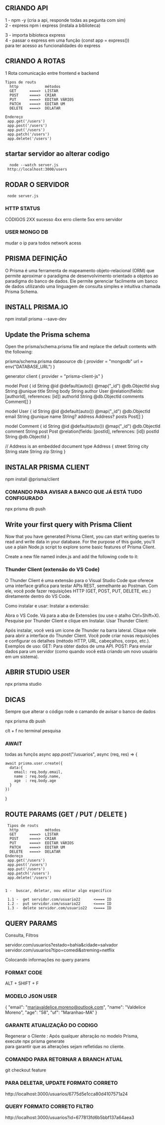 ## CRIANDO API    

  1 - npm -y  (cria a api, responde todas as pegunta com sim)       
  2 - express npm i express (instala a biblioteca)
  
  3 - importa bibioteca express   
  4 - passar o express em uma função (const app = express())  
      para ter acesso as funcionalidades do express   

  ## CRIANDO A ROTAS  
  1 Rota comunicação entre frontend e backend 

    Tipos de routs 
      http            métodos 
      GET      ====>  LISTAR
      POST     ====>  CRIAR
      PUT      ====>  EDITAR VÁRIOS
      PATCH    ====>  EDITAR UM
      DELETE   ====>  DELATAR 

    Endereço 
     app.get('/users')  
     app.post('/users') 
     app.put('/users')
     app.patch('/users')  
     app.delete('/users')
## startar servidor ao alterar codigo 
      node --watch server.js
     http://localhost:3000/users

## RODAR O SERVIDOR 
     node server.js 

 ### HTTP STATUS 

   CÓDIGOS 
   2XX sucesso
   4xx erro cliente
   5xx erro servidor
 

### USER MONGO DB
  

  mudar o ip para todos network acess
## PRISMA DEFINIÇÃO

O Prisma é uma ferramenta de mapeamento objeto-relacional (ORM) que permite aproximar o paradigma de desenvolvimento orientado a objetos ao paradigma do banco de dados. Ele permite gerenciar facilmente um banco de dados utilizando uma linguagem de consulta simples e intuitiva chamada Prisma Schema.
 ## INSTALL PRISMA.IO 

 npm install prisma --save-dev
      
## Update the Prisma schema
Open the prisma/schema.prisma file and replace the default contents with the following:

prisma/schema.prisma
datasource db {
provider = "mongodb"
url      = env("DATABASE_URL")
}

generator client {
  provider = "prisma-client-js"
}

model Post {
  id       String    @id @default(auto()) @map("_id") @db.ObjectId
  slug     String    @unique
  title    String
  body     String
  author   User      @relation(fields: [authorId], references: [id])
  authorId String    @db.ObjectId
  comments Comment[]
}

model User {
  id      String   @id @default(auto()) @map("_id") @db.ObjectId
  email   String   @unique
  name    String?
  address Address?
  posts   Post[]
}

model Comment {
  id      String @id @default(auto()) @map("_id") @db.ObjectId
  comment String
  post    Post   @relation(fields: [postId], references: [id])
  postId  String @db.ObjectId
}

// Address is an embedded document
type Address {
  street String
  city   String
  state  String
  zip    String
}


## INSTALAR PRISMA CLIENT 

npm install @prisma/client


### COMANDO PARA AVISAR A BANCO QUE JÁ ESTÁ TUDO CONFIGURADO

npx prisma db push 

## Write your first query with Prisma Client
Now that you have generated Prisma Client, you can start writing queries to read and write data in your database. For the purpose of this guide, you'll use a plain Node.js script to explore some basic features of Prisma Client.

Create a new file named index.js and add the following code to it:
###  Thunder Client (extensão do VS Code)

O Thunder Client é uma extensão para o Visual Studio Code que oferece uma interface gráfica para testar APIs REST, semelhante ao Postman. Com ele, você pode fazer requisições HTTP (GET, POST, PUT, DELETE, etc.) diretamente dentro do VS Code.

Como instalar e usar:
Instalar a extensão:

Abra o VS Code.
Vá para a aba de Extensões (ou use o atalho Ctrl+Shift+X).
Pesquise por Thunder Client e clique em Instalar.
Usar Thunder Client:

Após instalar, você verá um ícone de Thunder na barra lateral.
Clique nele para abrir a interface do Thunder Client.
Você pode criar novas requisições e configurar os detalhes (método HTTP, URL, cabeçalhos, corpo, etc.).
Exemplos de uso:
GET: Para obter dados de uma API.
POST: Para enviar dados para um servidor (como quando você está criando um novo usuário em um sistema).


## ABRIR STUDIO USER 
npx prisma studio 


## DICAS 
 Sempre que alterar o código rode o camando de avisar o banco de dados

 npx prisma db push 

 clt + f no terminal pesquisa
 
  ### AWAIT 

  todas as funçõs async 
  app.post("/usuarios", async (req, res) => {
  
    await prisma.user.create({  
      data:{
        email: req.body.email,
        name : req.body.name,    
        age  : req.body.age
      }
    })
  }

  ## ROUTE PARAMS (GET  / PUT / DELETE )  

     Tipos de routs 
      http            métodos 
      GET      ====>  LISTAR
      POST     ====>  CRIAR
      PUT      ====>  EDITAR VÁRIOS
      PATCH    ====>  EDITAR UM
      DELETE   ====>  DELATAR
    Endereço 
     app.get('/users')  
     app.post('/users') 
     app.put('/users')
     app.patch('/users')  
     app.delete('/users') 


    1 -  buscar, deletar, oou editar algo específico  

     1.1 -  get servidor.com/usuario22      <==== ID 
     1.2 -  put servidor.com/usuario22      <==== ID 
     1.3 -  delete servidor.com/usuario22   <==== ID        


## QUERY PARAMS
Consulta, Filtros

servidor.com/usuarios?estado=bahia&cidade=salvador
servidor.com/usuarios?tipo=comedi&streming=netflix


Colocando informações no query params



 ### FORMAT CODE 
  ALT + SHIFT + F

### MODELO JSON USER

{
  "email": "mariavaldelice.moreno@outlook.com",
  "name": "Valdelice Moreno",
  "age": "58",
  "uf": "Maranhao-MA"
}
### GARANTE ATUALIZAÇÃO DO CODIGO
Regenerar o Cliente : Após qualquer alteração no modelo Prisma,   
execute 
 npx prisma generate  
 para garantir que as alterações sejam refletidas no cliente. 


  

  ### COMANDO PARA RETORNAR A BRANCH ATUAL
  git checkout feature

### PARA DELETAR, UPDATE FORMATO CORRETO  

http://localhost:3000/usuarios/6775d5e1cca80d4107571a24 


###   QUERY FORMATO CORRETO FILTRO

  http://localhost:3000/usuarios?id=677813fd6b5bbf137a64aea3
 
